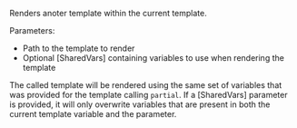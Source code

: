 Renders anoter template within the current template.

Parameters:
- Path to the template to render
- Optional [SharedVars] containing variables to use when rendering the template

The called template will be rendered using the same set of variables that was provided for the template calling `partial`. If a [SharedVars] parameter is provided, it will only overwrite variables that are present in both the current template variable and the parameter.
